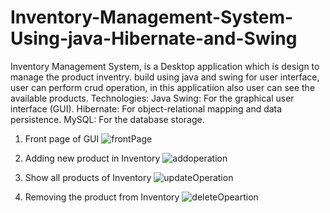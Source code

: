 # Inventory-Management-System-Using-java-Hibernate-and-Swing
Inventory Management System, is a Desktop application which is design to manage the product inventry.
build using java and swing for user interface, user can perform crud operation, in this applicatiion also user can see the available products.
Technologies:
Java Swing: For the graphical user interface (GUI).
Hibernate: For object-relational mapping and data persistence.
MySQL: For the database storage.


1. Front page of GUI
![frontPage](https://github.com/user-attachments/assets/98d21c96-52d0-4f89-93cc-e6e75135c1dc)

2. Adding new product in Inventory
![addoperation](https://github.com/user-attachments/assets/998032fa-822a-4810-a3d7-6fa97f86d937)

3. Show all products of Inventory
![updateOperation](https://github.com/user-attachments/assets/5401dc65-e4f7-4313-8e10-4512c9b10646)

4. Removing the product from Inventory
![deleteOpeartion](https://github.com/user-attachments/assets/fd1ca366-7e9c-4862-aab0-f1bf620da1ae)
